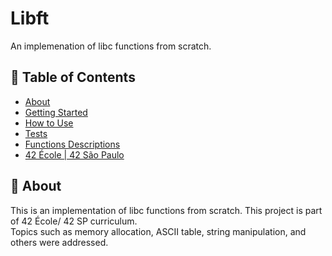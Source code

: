 # Libft
An implemenation of libc functions from scratch.

## 📝 Table of Contents
* [About](#-about)
* [Getting Started](#getting-started)
* [How to Use](#how-to-use)
* [Tests](#tests)
* [Functions Descriptions](#functions-descriptons)
* [42 École | 42 São Paulo](#42-école-42-são-paulo)

## 🧐 About
This is an implementation of libc functions from scratch. This project is part of 42 École/ 42 SP curriculum.\
Topics such as memory allocation, ASCII table, string manipulation, and others were addressed.
